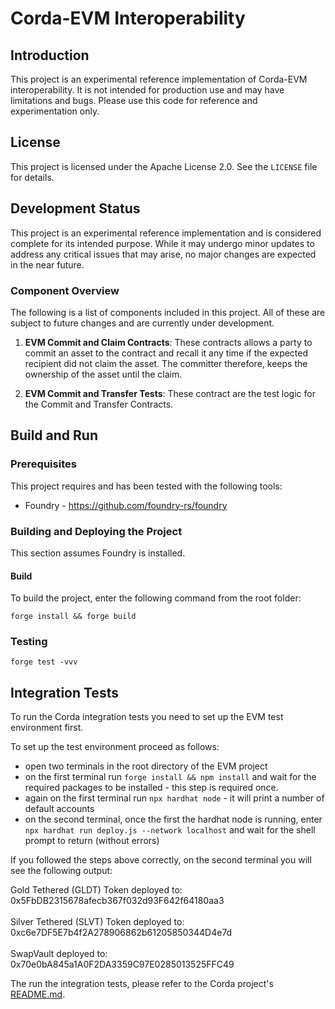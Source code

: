 # Corda-EVM Interoperability

## Introduction
This project is an experimental reference implementation of Corda-EVM interoperability. It is not intended for production use and may have limitations and bugs. Please use this code for reference and experimentation only.

## License

This project is licensed under the Apache License 2.0. See the `LICENSE` file for details.

## Development Status

This project is an experimental reference implementation and is considered complete for its intended purpose. While it may undergo minor updates to address any critical issues that may arise, no major changes are expected in the near future.

### Component Overview

The following is a list of components included in this project. All of these are subject to future changes and are currently under development.

1. **EVM Commit and Claim Contracts**: These contracts allows a party to commit an asset to the contract and recall it any time if the expected recipient did not claim the asset. The committer therefore, keeps the ownership of the asset until the claim.

2. **EVM Commit and Transfer Tests**: These contract are the test logic for the Commit and Transfer Contracts.

## Build and Run

### Prerequisites

This project requires and has been tested with the following tools:

- Foundry - https://github.com/foundry-rs/foundry

### Building and Deploying the Project

This section assumes Foundry is installed.

#### Build

To build the project, enter the following command from the root folder:
```  
forge install && forge build  
```  

### Testing

```  
forge test -vvv  
```

## Integration Tests

To run the Corda integration tests you need to set up the EVM test environment first.

To set up the test environment proceed as follows:
- open two terminals in the root directory of the EVM project
- on the first terminal run `forge install && npm install` and wait for the required packages to be installed - this step is required once.
- again on the first terminal run `npx hardhat node` - it will print a number of default accounts
- on the second terminal, once the first the hardhat node is running, enter `npx hardhat run deploy.js --network localhost` and wait for the shell prompt to return (without errors)

If you followed the steps above correctly, on the second terminal you will see the following output:

Gold Tethered (GLDT) Token deployed to: 0x5FbDB2315678afecb367f032d93F642f64180aa3</br>    
Silver Tethered (SLVT) Token deployed to: 0xc6e7DF5E7b4f2A278906862b61205850344D4e7d</br>  
SwapVault deployed to: 0x70e0bA845a1A0F2DA3359C97E0285013525FFC49</br>

The run the integration tests, please refer to the Corda project's [README.md](../corda/README.md).
